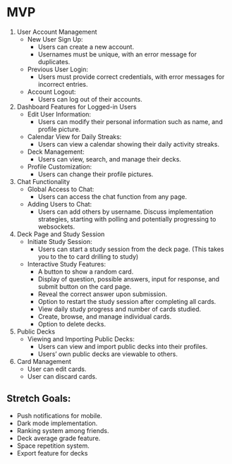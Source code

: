 # MVP

1. User Account Management
   - New User Sign Up:
     - Users can create a new account.
     - Usernames must be unique, with an error message for duplicates.
   - Previous User Login:
     - Users must provide correct credentials, with error messages for incorrect entries.
   - Account Logout:
     - Users can log out of their accounts.
2. Dashboard Features for Logged-in Users
   - Edit User Information:
     - Users can modify their personal information such as name, and profile picture.
   - Calendar View for Daily Streaks:
     - Users can view a calendar showing their daily activity streaks.
   - Deck Management:
     - Users can view, search, and manage their decks.
   - Profile Customization:
     - Users can change their profile pictures.
3. Chat Functionality
   - Global Access to Chat:
     - Users can access the chat function from any page.
   - Adding Users to Chat:
     - Users can add others by username. Discuss implementation strategies, starting with polling and potentially progressing to websockets.
4. Deck Page and Study Session
   - Initiate Study Session:
     - Users can start a study session from the deck page. (This takes you to the to card drilling to study)
   - Interactive Study Features:
     - A button to show a random card.
     - Display of question, possible answers, input for response, and submit button on the card page.
     - Reveal the correct answer upon submission.
     - Option to restart the study session after completing all cards.
     - View daily study progress and number of cards studied.
     - Create, browse, and manage individual cards.
     - Option to delete decks.
5. Public Decks
   - Viewing and Importing Public Decks:
     - Users can view and import public decks into their profiles.
     - Users’ own public decks are viewable to others.
6. Card Management
   - User can edit cards.
   - User can discard cards.

## Stretch Goals:

- Push notifications for mobile.
- Dark mode implementation.
- Ranking system among friends.
- Deck average grade feature.
- Space repetition system.
- Export feature for decks
